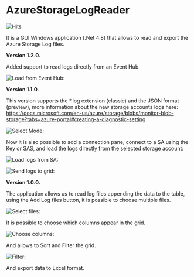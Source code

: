 # AzureStorageLogReader

[![Hits](https://hits.seeyoufarm.com/api/count/incr/badge.svg?url=https%3A%2F%2Fgithub.com%2Fnunomo%2FAzureStorageLogReader&count_bg=%2379C83D&title_bg=%23555555&icon=&icon_color=%23E7E7E7&title=hits&edge_flat=false)](https://hits.seeyoufarm.com)

It is a GUI Windows application (.Net 4.8) that allows to read and export the Azure Storage Log files.

<b>Version 1.2.0.</b>

Added support to read logs directly from an Event Hub.

![Load from Event Hub:](https://github.com/nunomo/AzureStorageLogReader/blob/main/images/version_1_2_loadfromeh.png)

<b>Version 1.1.0.</b>

This version supports the *.log extension (classic) and the JSON format (preview), more information about the new storage accounts logs here: https://docs.microsoft.com/en-us/azure/storage/blobs/monitor-blob-storage?tabs=azure-portal#creating-a-diagnostic-setting

![Select Mode:](https://github.com/nunomo/AzureStorageLogReader/blob/main/images/version_1_1_selectmode.png)

Now it is also possible to add a connection pane, connect to a SA using the Key or SAS, and load the logs directly from the selected storage account:

![Load logs from SA:](https://github.com/nunomo/AzureStorageLogReader/blob/main/images/version_1_1_loadfromsa.png)

![Send logs to grid:](https://github.com/nunomo/AzureStorageLogReader/blob/main/images/version_1_1_sendtogrid.png)

<b>Version 1.0.0.</b>

The application allows us to read log files appending the data to the table, using the Add Log files button, it is possible to choose multiple files.

![Select files:](https://github.com/nunomo/AzureStorageLogReader/blob/main/images/AzureStorageLogReader_1.png)

It is possible to choose which columns appear in the grid.

![Choose columns:](https://github.com/nunomo/AzureStorageLogReader/blob/main/images/AzureStorageLogReader_2.png)

And allows to Sort and Filter the grid.

![Filter:](https://github.com/nunomo/AzureStorageLogReader/blob/main/images/AzureStorageLogReader_3.png)

And export data to Excel format.


